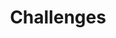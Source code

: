 ---
layout: page
title: Challenges
nav: true
nav_order: 6
dropdown: true
children: 
    - title: ToothFairy
      permalink: https://toothfairychallenge.eu
    - title: STS
      permalink: https://zenodo.org/record/7840021#.ZGea-3ZByUm
---